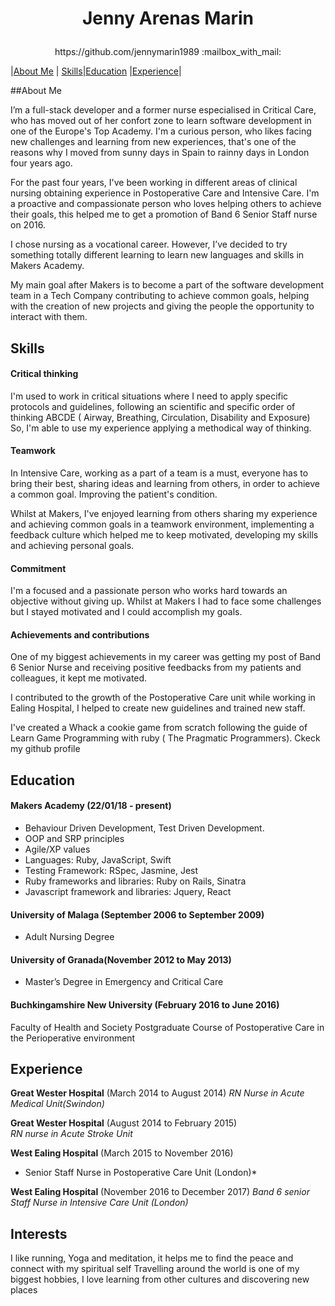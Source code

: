 
# <p align="center"> Jenny Arenas Marin </p>
<p align="center">
https://github.com/jennymarin1989 :mailbox_with_mail:

|[About Me](#about-Me) | [Skills](#skills)|[Education](#education)  |[Experience](#experience)|



##About Me

I’m a full-stack developer and a former nurse especialised in Critical Care, who has moved out of her confort zone to learn software development in one of the Europe's Top Academy. I'm a curious person, who likes facing new challenges and learning from new experiences, that's one of the reasons why I moved from sunny days in Spain to rainny days in London four years ago.

For the past four years, I've been working in different areas of clinical nursing obtaining  experience in Postoperative Care and Intensive Care. I'm a proactive and compassionate person who loves helping others to achieve their goals, this helped me to get a promotion of Band 6 Senior Staff nurse on 2016.

I chose nursing as a vocational career. However, I’ve decided to try something totally different learning to learn new languages and skills in Makers Academy. 

My main goal after Makers is to become a part of  the software development team in a Tech Company contributing to achieve common goals, helping with the creation of new projects and giving the people the opportunity to interact with them.


## Skills

#### Critical thinking

I'm used to work in critical situations where I need to apply specific protocols and guidelines, following an scientific and specific order of thinking  ABCDE ( Airway, Breathing, Circulation, Disability and Exposure) So, I'm able to use my experience  applying a methodical way of thinking. 

#### Teamwork

In Intensive Care, working as a part of a team is a must, everyone has to bring their best, sharing ideas and learning from others, in order to achieve a common goal. Improving the patient's condition.

Whilst at Makers, I've enjoyed learning from others sharing my experience and achieving common goals in a teamwork environment, implementing a feedback culture which helped me to keep motivated, developing my skills and achieving personal goals.


#### Commitment

I'm a focused and a passionate person who works hard towards an objective without giving up.
Whilst at Makers I had to face some challenges but I stayed motivated and I could accomplish my goals.


#### Achievements and contributions

One of my biggest achievements in my career was getting my post of Band 6 Senior Nurse and receiving positive feedbacks from my patients and colleagues, it kept me motivated.

I contributed to the growth of the Postoperative Care unit while working in Ealing Hospital, I helped to create new guidelines and trained new staff.

I've created a Whack a cookie game from scratch following the guide of Learn Game Programming with ruby ( The Pragmatic Programmers). Ckeck my github profile


## Education

#### Makers Academy (22/01/18 - present)


- Behaviour Driven Development, Test Driven Development.
- OOP and SRP principles
- Agile/XP values
- Languages: Ruby, JavaScript, Swift
- Testing Framework: RSpec, Jasmine, Jest
- Ruby frameworks and libraries: Ruby on Rails, Sinatra
- Javascript framework and libraries: Jquery, React


#### University of Malaga (September 2006 to September 2009)
- Adult Nursing Degree

#### University of Granada(November 2012 to May 2013)
- Master’s Degree in Emergency and Critical Care

#### Buchkingamshire New University (February 2016 to June 2016)
Faculty of Health and Society
Postgraduate Course of Postoperative Care in the Perioperative environment	


## Experience

**Great Wester Hospital** (March 2014 to August 2014)
*RN Nurse in Acute Medical Unit(Swindon)*

**Great Wester Hospital** (August 2014 to February 2015)   
*RN nurse in Acute Stroke Unit*  

**West Ealing Hospital** (March 2015 to November 2016)
* Senior Staff Nurse in Postoperative Care Unit (London)*

**West Ealing Hospital** (November 2016 to December 2017)
*Band 6 senior Staff Nurse in Intensive Care Unit (London)*


## Interests

I like running, Yoga and meditation, it helps me to find the peace and connect with my spiritual self
Travelling around the world is one of my biggest hobbies, I love learning from other cultures and discovering new places




